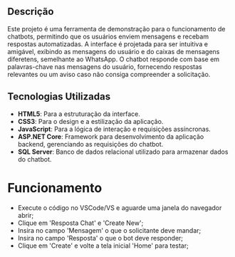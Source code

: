 ## Descrição

Este projeto é uma ferramenta de demonstração para o funcionamento de chatbots, permitindo que os usuários enviem mensagens e recebam respostas automatizadas.
A interface é projetada para ser intuitiva e amigável, exibindo as mensagens do usuário e do caixas de mensagens diferetens, semelhante ao WhatsApp. O chatbot responde com base em palavras-chave nas mensagens do usuário, fornecendo respostas relevantes ou um aviso caso não consiga compreender a solicitação.

## Tecnologias Utilizadas

- **HTML5**: Para a estruturação da interface.
- **CSS3**: Para o design e a estilização da aplicação.
- **JavaScript**: Para a lógica de interação e requisições assíncronas.
- **ASP.NET Core**: Framework para desenvolvimento da aplicação backend, gerenciando as requisições do chatbot.
- **SQL Server**: Banco de dados relacional utilizado para armazenar dados do chatbot.

# Funcionamento

- Execute o código no VSCode/VS e aguarde uma janela do navegador abrir;
- Clique em 'Resposta Chat' e 'Create New';
- Insira no campo 'Mensagem' o que o solicitante deve mandar;
- Insira no campo 'Resposta' o que o bot deve responder;
- Clique em 'Create' e volte a tela inicial 'Home' para testar;
